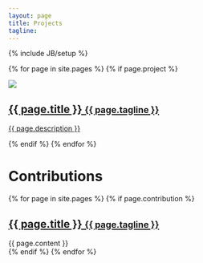 ```yaml
---
layout: page
title: Projects
tagline: 
---
```

{% include JB/setup %}

{% for page in site.pages %}
  	{% if page.project %}
<a class="block" href="{{ BASE_PATH }}{{ page.url }}">
	<div class="well">
		<div class="hidden-phone pull-left">
			<img class="block-icon" src='{{ ASSET_PATH }}{{ page.icon }}'/>
		</div>
		<div >
			<h2>{{ page.title }} <small>{{ page.tagline }}</small></h2>
			<p>{{ page.description }}</p>
		</div>
	</div>
</a>
	{% endif %}
{% endfor %}

<div class="page-header">
<h1>Contributions</h1>
</div>

{% for page in site.pages %}
  	{% if page.contribution %}
<div class="block block-small">
	<div class="well well-small">
		<a href="#" class="noLinkStyles" data-toggle="collapse" data-target="#{{ page.id }}">
			<h2>{{ page.title }} <small>{{ page.tagline }}</small></h2>
		</a>
		<div class="collapse out" id="{{ page.id }}">{{ page.content }}</div>
	</div>
</div>
	{% endif %}
{% endfor %}



